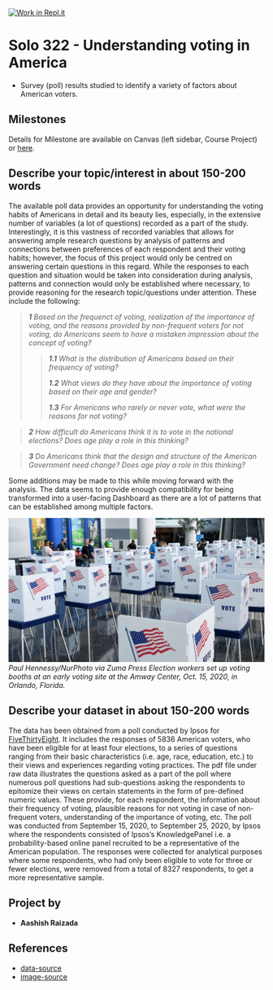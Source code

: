 [![Work in Repl.it](https://classroom.github.com/assets/work-in-replit-14baed9a392b3a25080506f3b7b6d57f295ec2978f6f33ec97e36a161684cbe9.svg)](https://classroom.github.com/online_ide?assignment_repo_id=316830&assignment_repo_type=GroupAssignmentRepo)
# Solo 322 - Understanding voting in America

- Survey (poll) results studied to identify a variety of factors about American voters.

## Milestones

Details for Milestone are available on Canvas (left sidebar, Course Project) or [here](https://firas.moosvi.com/courses/data301/project/milestone01.html).

## Describe your topic/interest in about 150-200 words

The available poll data provides an opportunity for understanding the voting habits of Americans in detail and its beauty lies, especially, in the extensive number of variables (a lot of questions) recorded as a part of the study. Interestingly, it is this vastness of recorded variables that allows for answering ample research questions by analysis of patterns and connections between preferences of each respondent and their voting habits; however, the focus of this project would only be centred on answering certain questions in this regard. While the responses to each question and situation would be taken into consideration during analysis, patterns and connection would only be established where necessary, to provide reasoning for the research topic/questions under attention. These include the following:

>***1*** *Based on the frequenct of voting, realization of the importance of voting, and the reasons provided by non-frequent voters for not voting, do Americans seem to have a mistaken impression about the concept of voting?*
>>***1.1*** *What is the distribution of Americans based on their frequency of voting?*
>>
>>***1.2*** *What views do they have about the importance of voting based on their age and gender?*
>>
>>***1.3*** *For Americans who rarely or never vote, what were the reasons for not voting?*

>***2*** *How difficult do Americans think it is to vote in the national elections? Does age play a role in this thinking?*

>***3*** *Do Americans think that the design and structure of the American Government need change? Does age play a role in this thinking?*

Some additions may be made to this while moving forward with the analysis. The data seems to provide enough compatibility for being transformed into a user-facing Dashboard as there are a lot of patterns that can be established among multiple factors.

![Image](images/voting_main.jpg)
*Paul Hennessy/NurPhoto via Zuma Press*
*Election workers set up voting booths at an early voting site at the Amway Center, Oct. 15, 2020, in Orlando, Florida.*

## Describe your dataset in about 150-200 words

The data has been obtained from a poll conducted by Ipsos for [FiveThirtyEight](https://data.fivethirtyeight.com/). It includes the responses of 5836 American voters, who have been eligible for at least four elections, to a series of questions ranging from their basic characteristics (i.e. age, race, education, etc.) to their views and experiences regarding voting practices. The pdf file under raw data illustrates the questions asked as a part of the poll where numerous poll questions had sub-questions asking the respondents to epitomize their views on certain statements in the form of pre-defined numeric values. These provide, for each respondent, the information about their frequency of voting, plausible reasons for not voting in case of non-frequent voters, understanding of the importance of voting, etc. The poll was conducted from September 15, 2020, to September 25, 2020, by Ipsos where the respondents consisted of Ipsos’s KnowledgePanel i.e. a probability-based online panel recruited to be a representative of the American population. The responses were collected for analytical purposes where some respondents, who had only been eligible to vote for three or fewer elections, were removed from a total of 8327 respondents, to get a more representative sample.

## Project by

- **Aashish Raizada**

## References

- [data-source](https://github.com/fivethirtyeight/data/tree/master/non-voters)
- [image-source](https://abcnews.go.com/Politics/florida-begins-person-voting-million-votes-cast-mail/story?id=73654825)
